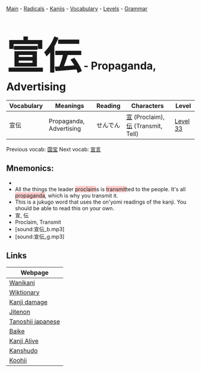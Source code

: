 <style> bigfont {font-size: 100px}</style>
[Main](../README.md) -
[Radicals](../radicals.md) -
[Kanjis](../kanjis.md) -
[Vocabulary](../vocabulary.md) -
[Levels](../levels.md) -
[Grammar](../grammar.md)
# <bigfont> 宣伝</bigfont> - Propaganda, Advertising 

| Vocabulary | Meanings | Reading | Characters | Level |
| --- | --- | --- | --- | --- |
| 宣伝 | Propaganda, Advertising | せんでん |  [宣](../kanjis/宣.md) (Proclaim), [伝](../kanjis/伝.md) (Transmit, Tell) | [Level 33](../levels/wk_level33.md) |

Previous vocab: [国宝](国宝.md) Next vocab: [宣言](宣言.md) 

## Mnemonics:

* 
* All the things the leader <span style="background-color:#ffcccb"> proclaim</span>s is <span style="background-color:#ffcccb"> transmit</span>ted to the people. It's all <span style="background-color:#ffcccb"> propaganda</span>, which is why you transmit it.
* This is a jukugo word that uses the on'yomi readings of the kanji. You should be able to read this on your own.
* 宣, 伝
* Proclaim, Transmit
* [sound:宣伝_b.mp3]
* [sound:宣伝_g.mp3]


## Links 

| Webpage |
| --- |
| [Wanikani          ](https://www.wanikani.com/kanji/宣伝) |
| [Wiktionary        ](https://en.wiktionary.org/wiki/宣伝) |
| [Kanji damage      ](http://www.kanjidamage.com/kanji/search?utf8=✓&q=宣伝) |
| [Jitenon           ](https://jitenon.com/kanji/宣伝) |
| [Tanoshii japanese ](https://www.tanoshiijapanese.com/dictionary/kanji.cfm?k=宣伝) |
| [Baike             ](https://baike.baidu.com/item/宣伝) |
| [Kanji Alive       ](https://app.kanjialive.com/宣伝) |
| [Kanshudo          ](https://www.kanshudo.com/searchmn?q=宣伝) |
| [Koohii            ](https://kanji.koohii.com/study/kanji/宣伝) |
